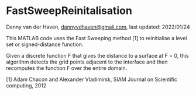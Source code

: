 # FastSweepReinitalisation
Danny van der Haven, dannyvdhaven@gmail.com,
last updated: 2022/01/24

This MATLAB code uses the Fast Sweeping method [1] to 
reinitialise a level set or signed-distance function.

Given a discrete function F that gives the distance to 
a surface at F = 0, this algorithm detects the grid 
points adjacent to the interface and then recomputes
the function F over the entire domain.

[1] Adam Chacon and Alexander Vladimirsk,
 SIAM Journal on Scientific computing, 2012

